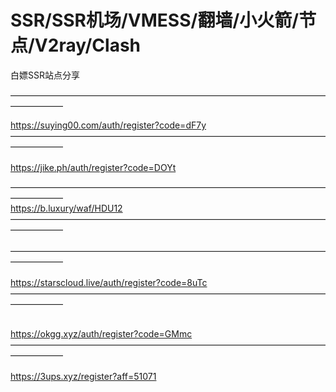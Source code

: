 # SSR/SSR机场/VMESS/翻墙/小火箭/节点/V2ray/Clash
白嫖SSR站点分享


—————————————————————————————————————————— 

https://suying00.com/auth/register?code=dF7y
</br>
——————————————————————————————————————————
</br>
</br>
https://jike.ph/auth/register?code=DOYt
                                        
—————————————————————————————————————————— </br>
https://b.luxury/waf/HDU12
</br> 
—————————————————————————————————————————— 
</br> 
</br>
—————————————————————————————————————————— 
</br>
</br>
https://starscloud.live/auth/register?code=8uTc
</br>
—————————————————————————————————————————— 
</br>

</br>https://okgg.xyz/auth/register?code=GMmc
</br>
—————————————————————————————————————————— 
</br>
</br>
https://3ups.xyz/register?aff=51071
</br>


